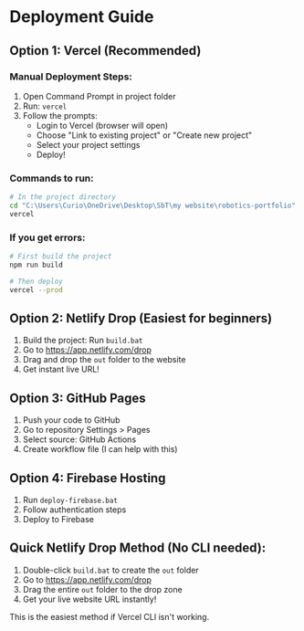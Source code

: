 # Deployment Guide

## Option 1: Vercel (Recommended)

### Manual Deployment Steps:
1. Open Command Prompt in project folder
2. Run: `vercel`
3. Follow the prompts:
   - Login to Vercel (browser will open)
   - Choose "Link to existing project" or "Create new project"
   - Select your project settings
   - Deploy!

### Commands to run:
```bash
# In the project directory
cd "C:\Users\Curio\OneDrive\Desktop\SbT\my website\robotics-portfolio"
vercel
```

### If you get errors:
```bash
# First build the project
npm run build

# Then deploy
vercel --prod
```

## Option 2: Netlify Drop (Easiest for beginners)

1. Build the project: Run `build.bat`
2. Go to https://app.netlify.com/drop
3. Drag and drop the `out` folder to the website
4. Get instant live URL!

## Option 3: GitHub Pages

1. Push your code to GitHub
2. Go to repository Settings > Pages
3. Select source: GitHub Actions
4. Create workflow file (I can help with this)

## Option 4: Firebase Hosting

1. Run `deploy-firebase.bat`
2. Follow authentication steps
3. Deploy to Firebase

## Quick Netlify Drop Method (No CLI needed):

1. Double-click `build.bat` to create the `out` folder
2. Go to https://app.netlify.com/drop
3. Drag the entire `out` folder to the drop zone
4. Get your live website URL instantly!

This is the easiest method if Vercel CLI isn't working.